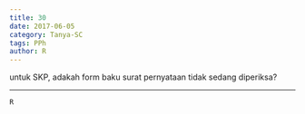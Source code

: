 ```yaml
---
title: 30
date: 2017-06-05
category: Tanya-SC
tags: PPh
author: R
---
```


untuk SKP, adakah form baku surat pernyataan tidak sedang diperiksa?

---



`R`
